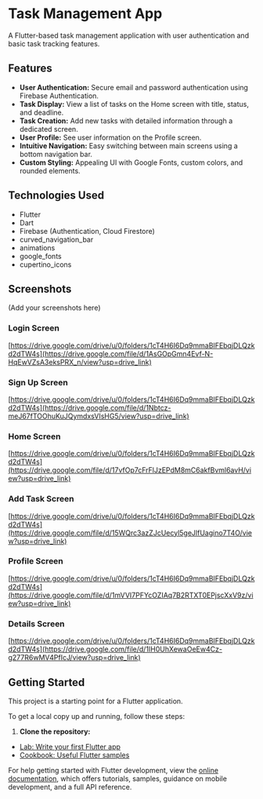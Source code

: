 # Task Management App

A Flutter-based task management application with user authentication and basic task tracking features.

## Features

*   **User Authentication:** Secure email and password authentication using Firebase Authentication.
*   **Task Display:** View a list of tasks on the Home screen with title, status, and deadline.
*   **Task Creation:** Add new tasks with detailed information through a dedicated screen.
*   **User Profile:** See user information on the Profile screen.
*   **Intuitive Navigation:** Easy switching between main screens using a bottom navigation bar.
*   **Custom Styling:** Appealing UI with Google Fonts, custom colors, and rounded elements.

## Technologies Used

*   Flutter
*   Dart
*   Firebase (Authentication, Cloud Firestore)
*   curved_navigation_bar
*   animations
*   google_fonts
*   cupertino_icons

## Screenshots

(Add your screenshots here)

### Login Screen

[https://drive.google.com/drive/u/0/folders/1cT4H6I6Dq9mmaBIFEbqjDLQzkd2dTW4s](https://drive.google.com/file/d/1AsGOpGmn4Evf-N-HqEwVZsA3eksPRX_n/view?usp=drive_link)

### Sign Up Screen

[https://drive.google.com/drive/u/0/folders/1cT4H6I6Dq9mmaBIFEbqjDLQzkd2dTW4s](https://drive.google.com/file/d/1Nbtcz-meJ67fTOOhuKuJQymdxsVIsHG5/view?usp=drive_link)

### Home Screen

[https://drive.google.com/drive/u/0/folders/1cT4H6I6Dq9mmaBIFEbqjDLQzkd2dTW4s](https://drive.google.com/file/d/17vfOp7cFrFlJzEPdM8mC6akfBvml6avH/view?usp=drive_link)

### Add Task Screen

[https://drive.google.com/drive/u/0/folders/1cT4H6I6Dq9mmaBIFEbqjDLQzkd2dTW4s](https://drive.google.com/file/d/15WQrc3azZJcUecyl5geJlfUagino7T4O/view?usp=drive_link)

### Profile Screen

[https://drive.google.com/drive/u/0/folders/1cT4H6I6Dq9mmaBIFEbqjDLQzkd2dTW4s](https://drive.google.com/file/d/1mVVI7PFYcOZIAq7B2RTXT0EPjscXxV9z/view?usp=drive_link)

### Details Screen
[https://drive.google.com/drive/u/0/folders/1cT4H6I6Dq9mmaBIFEbqjDLQzkd2dTW4s](https://drive.google.com/file/d/1IH0UhXewaOeEw4Cz-g277R6wMV4PfIcJ/view?usp=drive_link)

## Getting Started

This project is a starting point for a Flutter application.

To get a local copy up and running, follow these steps:

1.  **Clone the repository:**



- [Lab: Write your first Flutter app](https://docs.flutter.dev/get-started/codelab)
- [Cookbook: Useful Flutter samples](https://docs.flutter.dev/cookbook)

For help getting started with Flutter development, view the
[online documentation](https://docs.flutter.dev/), which offers tutorials,
samples, guidance on mobile development, and a full API reference.
